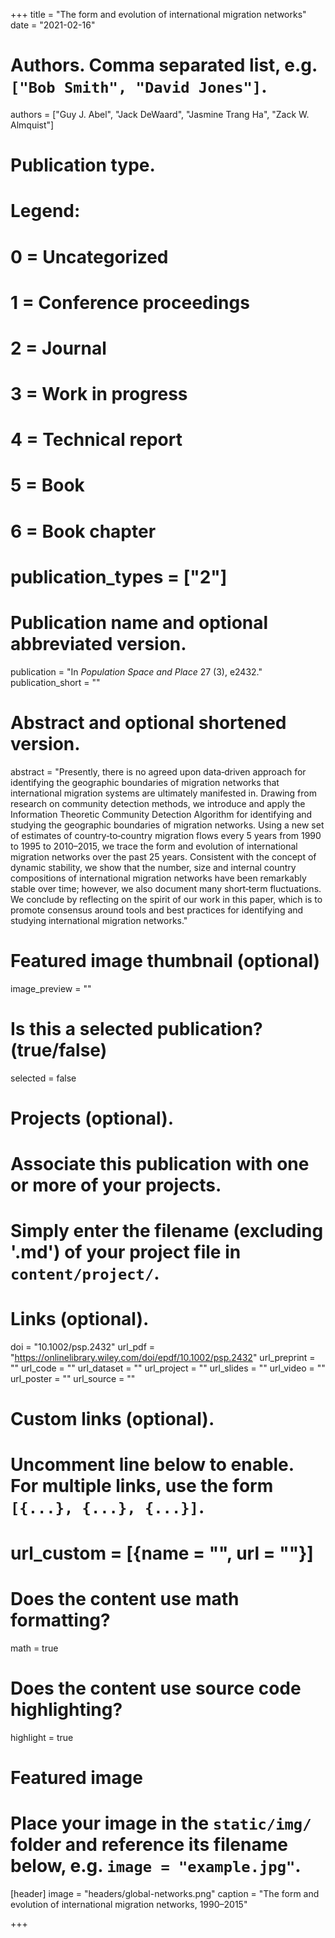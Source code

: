 +++
title = "The form and evolution of international migration networks"
date = "2021-02-16"

# Authors. Comma separated list, e.g. `["Bob Smith", "David Jones"]`.
authors = ["Guy J. Abel", "Jack DeWaard", "Jasmine Trang Ha", "Zack W. Almquist"]

# Publication type.
# Legend:
# 0 = Uncategorized
# 1 = Conference proceedings
# 2 = Journal
# 3 = Work in progress
# 4 = Technical report
# 5 = Book
# 6 = Book chapter
# publication_types = ["2"]

# Publication name and optional abbreviated version.
publication = "In *Population Space and Place* 27 (3), e2432."
publication_short = ""

# Abstract and optional shortened version.
abstract = "Presently, there is no agreed upon data‐driven approach for identifying the geographic boundaries of migration networks that international migration systems are ultimately manifested in. Drawing from research on community detection methods, we introduce and apply the Information Theoretic Community Detection Algorithm for identifying and studying the geographic boundaries of migration networks. Using a new set of estimates of country‐to‐country migration flows every 5 years from 1990 to 1995 to 2010–2015, we trace the form and evolution of international migration networks over the past 25 years. Consistent with the concept of dynamic stability, we show that the number, size and internal country compositions of international migration networks have been remarkably stable over time; however, we also document many short‐term fluctuations. We conclude by reflecting on the spirit of our work in this paper, which is to promote consensus around tools and best practices for identifying and studying international migration networks."

# Featured image thumbnail (optional)
image_preview = ""

# Is this a selected publication? (true/false)
selected = false

# Projects (optional).
#   Associate this publication with one or more of your projects.
#   Simply enter the filename (excluding '.md') of your project file in `content/project/`.


# Links (optional).
doi = "10.1002/psp.2432"
url_pdf = "https://onlinelibrary.wiley.com/doi/epdf/10.1002/psp.2432"
url_preprint = ""
url_code = ""
url_dataset = ""
url_project = ""
url_slides = ""
url_video = ""
url_poster = ""
url_source = ""

# Custom links (optional).
#   Uncomment line below to enable. For multiple links, use the form `[{...}, {...}, {...}]`.
# url_custom = [{name = "", url = ""}]

# Does the content use math formatting?
math = true

# Does the content use source code highlighting?
highlight = true

# Featured image
# Place your image in the `static/img/` folder and reference its filename below, e.g. `image = "example.jpg"`.
[header]
image = "headers/global-networks.png"
caption = "The form and evolution of international migration networks, 1990–2015"

+++

<div style="display:inline-block; vertical-align:top">
   <div data-doi="10.1002/psp.2432" data-badge-type='medium-donut' class='altmetric-embed' data-hide-no-mentions="true" data-badge-popover='right' ></div>
  </div>
<div style="display: inline-block">
   <div data-doi="10.1002/psp.2432" class="__dimensions_badge_embed__" data-hide-zero-citations="true"></div>
</div>